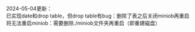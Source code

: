 2024-05-04更新：  
已实现date和drop table，但drop table有bug：删除了表之后关闭miniob再重启将无法重启miniob：需要删除./miniob文件夹再重启（即重建磁盘）
